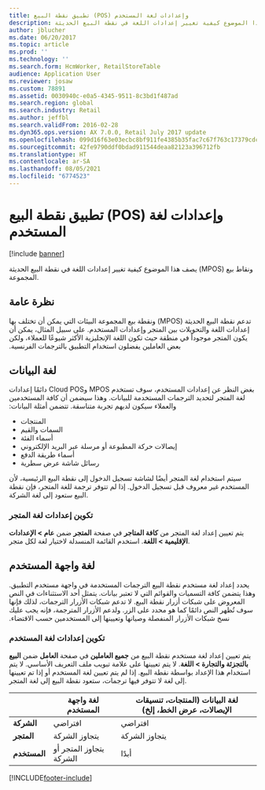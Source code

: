 ```yaml
---
title: تطبيق نقطة البيع (POS) وإعدادات لغة المستخدم
description: يصف هذا الموضوع كيفية تغيير إعدادات اللغة في نقطة البيع الحديثة (MPOS) ونقاط بيع المجموعة.
author: jblucher
ms.date: 06/20/2017
ms.topic: article
ms.prod: ''
ms.technology: ''
ms.search.form: HcmWorker, RetailStoreTable
audience: Application User
ms.reviewer: josaw
ms.custom: 78891
ms.assetid: 0030940c-e0a5-4345-9511-8c3bd1f487ad
ms.search.region: global
ms.search.industry: Retail
ms.author: jeffbl
ms.search.validFrom: 2016-02-28
ms.dyn365.ops.version: AX 7.0.0, Retail July 2017 update
ms.openlocfilehash: 099d16f63e03ecbc8bf911fe4385b35fac7c67f763c17379cdc6b6229abdea16
ms.sourcegitcommit: 42fe9790ddf0bdad911544deaa82123a396712fb
ms.translationtype: HT
ms.contentlocale: ar-SA
ms.lasthandoff: 08/05/2021
ms.locfileid: "6774523"
---
```

# <a name="point-of-sale-pos-application-and-user-language-settings"></a>تطبيق نقطة البيع (POS) وإعدادات لغة المستخدم

[!include [banner](includes/banner.md)]

يصف هذا الموضوع كيفية تغيير إعدادات اللغة في نقطة البيع الحديثة (MPOS) ونقاط بيع المجموعة.

## <a name="overview"></a>نظرة عامة
‏‫تدعم ‏‫نقطة البيع الحديثة (MPOS) ونقطة بيع المجموعة البيئات التي يمكن أن تختلف بها إعدادات اللغة والتحويلات بين المتجر وإعدادات المستخدم. على سبيل المثال، يمكن أن يكون المتجر موجوداً في منطقة حيث تكون اللغة الإنجليزية الأكثر شيوعًا للعملاء، ولكن بعض العاملين يفضلون استخدام التطبيق بالترجمات الفرنسية.‬

## <a name="data-language"></a>لغة البيانات

‏‫بغض النظر عن إعدادات المستخدم، سوف تستخدم MPOS وCloud POS دائمًا إعدادات لغة المتجر لتحديد الترجمات المستخدمة للبيانات. وهذا سيضمن أن كافة المستخدمين والعملاء سيكون لديهم تجربة متناسقة. تتضمن أمثلة البيانات:‬

- المنتجات
- السمات والقيم
- أسماء الفئة
- إيصالات حركة المطبوعة أو مرسلة عبر البريد الإلكتروني
- أسماء طريقة الدفع
- رسائل شاشة عرض سطرية

سيتم استخدام لغة المتجر أيضًا لشاشة تسجيل الدخول إلى نقطة البيع الرئيسية، لأن المستخدم غير معروف قبل تسجيل الدخول. إذا لم تتوفر ترجمة للغة المتجر، فإن نقطة البيع ستعود إلى لغة الشركة.‬

### <a name="configuring-the-stores-language-setting"></a>تكوين إعدادات لغة المتجر

يتم تعيين إعداد لغة المتجر من **كافة المتاجر‬** في صفحة **المتجر** ضمن **عام &gt; الإعدادات الإقليمية &gt; اللغة**. استخدم القائمة المنسدلة لاختيار لغة لكل متجر.‬

## <a name="user-interface-language"></a>لغة واجهة المستخدم

يحدد إعداد لغة مستخدم نقطة البيع الترجمات المستخدمة في واجهة مستخدم التطبيق. وهذا يتضمن كافة التسميات والقوائم التي لا تعتبر بيانات.‬ ‏‫يتمثل أحد الاستثناءات في النص المعروض على شبكات أزرار نقطة البيع. لا تدعم شبكات الأزرار الترجمات، لذلك فإنها سوف تُظهر النص دائمًا كما هو محدد على الزر. ولدعم الأزرار المترجمة، فإنه يجب عليك نسخ شبكات الأزرار المنفصلة وصيانها وتعيينها إلى المستخدمين حسب الاقتضاء.‬

### <a name="configuring-the-users-language-setting"></a>تكوين إعدادات لغة المستخدم

يتم تعيين إعداد لغة مستخدم نقطة البيع من **جميع العاملين** في صفحة **العامل** ضمن **البيع بالتجزئة والتجارة &gt; اللغة**. لا يتم تعيينها على علامة تبويب ملف التعريف الأساسي. لا يتم استخدام هذا الإعداد بواسطة نقطة البيع. إذا لم يتم تعيين لغة المستخدم أو إذا تم تعيينها إلى لغة لا تتوفر فيها ترجمات، ستعود نقطة البيع إلى لغة المتجر.

| &nbsp;      | لغة واجهة المستخدم                   | لغة البيانات (المنتجات، تنسيقات الإيصالات، عرض الخط، إلخ) |
|-------------|----------------------------|---------------------------------------------------------------|
| **الشركة** | افتراضي                    | افتراضي                                                       |
| **المتجر**   | يتجاوز الشركة          | يتجاوز الشركة                                             |
| **المستخدم**    | يتجاوز المتجر أو الشركة | أبدًا                                                         |


[!INCLUDE[footer-include](../includes/footer-banner.md)]